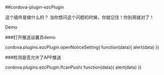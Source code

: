 ##cordova-plugin-ezcPlugin

这个插件是做什么的？
当你想问这个问题的时候，你就记住！你别用就对了！

Demo


###打开推送设置页demo

cordova.plugins.ezcPlugin.openNoticeSetting(
    function(data){
        alert(data)
})

###检测是否允许了APP推送

cordova.plugins.ezcPlugin.IfcanPush(
    function(data){
        alert(data)
})